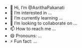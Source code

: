 - 👋 Hi, I’m @AsrithaPakanati
- 👀 I’m interested in ...
- 🌱 I’m currently learning ...
- 💞️ I’m looking to collaborate on ...
- 📫 How to reach me ...
- 😄 Pronouns: ...
- ⚡ Fun fact: ...

<!---
AsrithaPakanati/AsrithaPakanati is a ✨ special ✨ repository because its `README.md` (this file) appears on your GitHub profile.
You can click the Preview link to take a look at your changes.
--->
